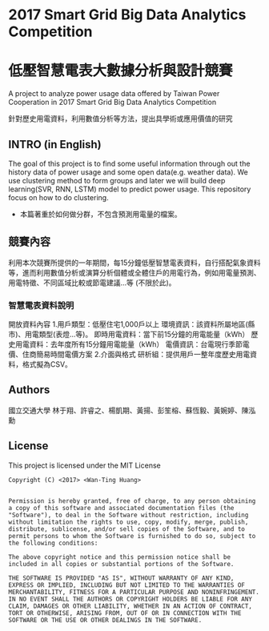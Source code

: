 # 2017 Smart Grid Big Data Analytics Competition 
# 低壓智慧電表大數據分析與設計競賽
A project to analyze power usage data offered by Taiwan Power Cooperation in 2017 Smart Grid Big Data Analytics Competition

針對歷史用電資料，利用數值分析等方法，提出具學術或應用價值的研究

## INTRO (in English)

The goal of this project is to find some useful information through out the history data of power usage and some open data(e.g. weather data).
We use clustering method to form groups and later we will build deep learning(SVR, RNN, LSTM) model to predict power usage.
This repository focus on how to do clustering.

* 本篇著重於如何做分群，不包含預測用電量的檔案。

## 競賽內容

利用本次競賽所提供的一年期間，每15分鐘低壓智慧電表資料，自行搭配氣象資料等，進而利用數值分析或演算分析個體或全體住戶的用電行為，例如用電量預測、用電特徵、不同區域比較或節電建議…等 (不限於此)。

### 智慧電表資料說明

開放資料內容
1.用戶類型：低壓住宅1,000戶以上
環境資訊：該資料所屬地區(縣市)、用電類型(表燈…等)。
即時用電資料：當下前15分鐘的用電能量（kWh）
歷史用電資料：去年度所有15分鐘用電能量（kWh）
電價資訊：台電現行季節電價、住商簡易時間電價方案
2.介面與格式
研析組：提供用戶一整年度歷史用電資料，格式擬為CSV。


## Authors

國立交通大學 林于翔、許睿之、楊凱期、黃揚、彭笙榕、蘇恆毅、黃婉婷、陳泓勳

## License

This project is licensed under the MIT License

    Copyright (C) <2017> <Wan-Ting Huang>


    Permission is hereby granted, free of charge, to any person obtaining a copy of this software and associated documentation files (the "Software"), to deal in the Software without restriction, including without limitation the rights to use, copy, modify, merge, publish, distribute, sublicense, and/or sell copies of the Software, and to permit persons to whom the Software is furnished to do so, subject to the following conditions:

    The above copyright notice and this permission notice shall be included in all copies or substantial portions of the Software.

    THE SOFTWARE IS PROVIDED "AS IS", WITHOUT WARRANTY OF ANY KIND, EXPRESS OR IMPLIED, INCLUDING BUT NOT LIMITED TO THE WARRANTIES OF MERCHANTABILITY, FITNESS FOR A PARTICULAR PURPOSE AND NONINFRINGEMENT. IN NO EVENT SHALL THE AUTHORS OR COPYRIGHT HOLDERS BE LIABLE FOR ANY CLAIM, DAMAGES OR OTHER LIABILITY, WHETHER IN AN ACTION OF CONTRACT, TORT OR OTHERWISE, ARISING FROM, OUT OF OR IN CONNECTION WITH THE SOFTWARE OR THE USE OR OTHER DEALINGS IN THE SOFTWARE.
